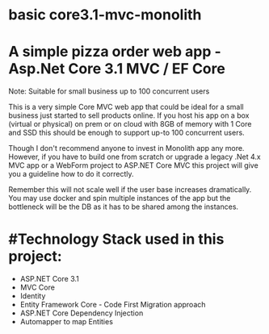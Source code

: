 # basic core3.1-mvc-monolith 
A simple pizza order web app -Asp.Net Core 3.1 MVC / EF Core 
====================================================================================
Note: Suitable for small business up to 100 concurrent users

This is a very simple Core MVC web app that could be ideal for a small business just started to sell products online. If you host his app on a box (virtual or physical) on prem or on cloud with 8GB of memory with 1 Core and SSD this should be enough to support up-to 100 concurrent users. 

Though I don't recommend anyone to invest in Monolith app any more. However, if you have to build one from scratch or upgrade a legacy .Net 4.x MVC app or a WebForm project to ASP.NET Core MVC this project will give you a guideline how to do it correctly. 

Remember this will not scale well if the user base increases dramatically. You may use docker and spin multiple instances of the app but the bottleneck will be the DB as it has to be shared among the instances. 

#Technology Stack used in this project:
======================================

- ASP.NET Core 3.1 
- MVC Core 
- Identity
- Entity Framework Core - Code First Migration approach
- ASP.NET Core Dependency Injection
- Automapper to map Entities
